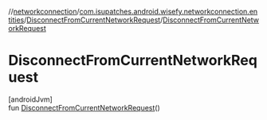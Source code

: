 //[networkconnection](../../../index.md)/[com.isupatches.android.wisefy.networkconnection.entities](../index.md)/[DisconnectFromCurrentNetworkRequest](index.md)/[DisconnectFromCurrentNetworkRequest](-disconnect-from-current-network-request.md)

# DisconnectFromCurrentNetworkRequest

[androidJvm]\
fun [DisconnectFromCurrentNetworkRequest](-disconnect-from-current-network-request.md)()
